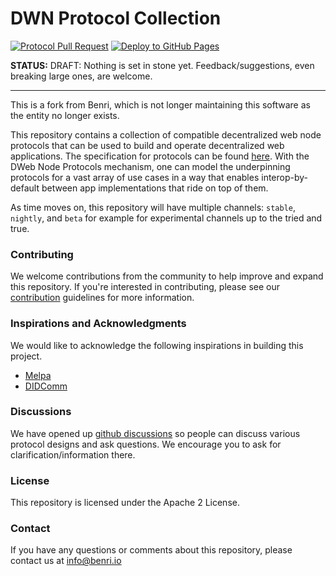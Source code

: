 # DWN Protocol Collection

[![Protocol Pull Request](https://github.com/benri-io/dwn-protocols/actions/workflows/test-pr.yaml/badge.svg)](https://github.com/benri-io/dwn-protocols/actions/workflows/test-pr.yaml)
[![Deploy to GitHub Pages](https://github.com/andorsk/dwn-protocols/actions/workflows/ghp.yml/badge.svg)](https://github.com/andorsk/dwn-protocols/actions/workflows/ghp.yml)

**STATUS:** DRAFT: Nothing is set in stone yet. Feedback/suggestions, even breaking large ones, are welcome.

---

This is a fork from Benri, which is not longer maintaining this software as the entity no longer exists. 

This repository contains a collection of compatible decentralized web node
protocols that can be used to build and operate decentralized web applications.
The specification for protocols can be found
[here](https://identity.foundation/decentralized-web-node/spec/#protocols). With
the DWeb Node Protocols mechanism, one can model the underpinning protocols for
a vast array of use cases in a way that enables interop-by-default between app
implementations that ride on top of them.

As time moves on, this repository will have multiple channels: `stable`,
`nightly`, and `beta` for example for experimental channels up to the tried and
true.

### Contributing

We welcome contributions from the community to help improve and expand this
repository. If you're interested in contributing, please see our
[contribution](CONTRIBUTING.md) guidelines for more information.

### Inspirations and Acknowledgments

We would like to acknowledge the following inspirations in building this project.

- [Melpa](https://github.com/melpa/melpa)
- [DIDComm](https://github.com/decentralized-identity/didcomm.org)

### Discussions

We have opened up [github
discussions](https://github.com/benri-io/dwn-protocols/discussions) so people
can discuss various protocol designs and ask questions. We encourage you to ask
for clarification/information there.

### License

This repository is licensed under the Apache 2 License.

### Contact

If you have any questions or comments about this repository, please contact us
at info@benri.io
